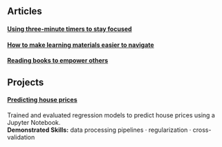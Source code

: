 ## Articles  
#### [Using three-minute timers to stay focused](https://github.com/maximilian-ho/articles/blob/main/how_to_stay_focused.md)
#### [How to make learning materials easier to navigate](https://github.com/maximilian-ho/articles/blob/main/how_to_make_learning_materials_easier_to_navigate.md)  
#### [Reading books to empower others](https://github.com/maximilian-ho/articles/blob/main/reading_books_to_empower_others.md)      

## Projects
#### [Predicting house prices](https://github.com/maximilian-ho/Data-Analytics-Projects/blob/main/House%20Prices%20Prediction/house-prices-prediction.ipynb) 
Trained and evaluated regression models to predict house prices using a Jupyter Notebook.  
**Demonstrated Skills:** data processing pipelines · regularization · cross-validation  

